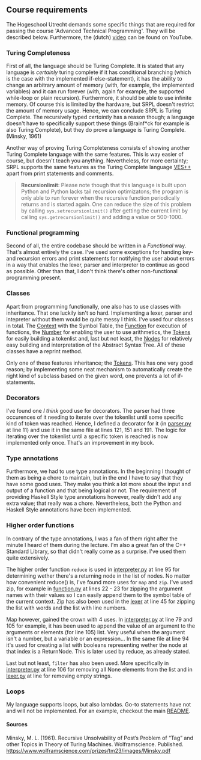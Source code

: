 ## Course requirements
The Hogeschool Utrecht demands some specific things that are required for passing the course 'Advanced Technical Programming'. They will be described below. Furthermore, the (dutch) [video](https://youtu.be/ZOofobzfqxk) can be found on YouTube.

### Turing Completeness
First of all, the language should be Turing Complete. It is stated that any language is *certainly* turing complete if it has conditional branching (which is the case with the implemented if-else-statement), it has the ability to change an arbitrary amount of memory (with, for example, the implemented variables) and it can run forever (with, again for example, the supported while-loop or plain recursion). Furthermore, it should be able to use infinite memory. Of course this is limited by the hardware, but SRPL doesn't restrict the amount of memory usage. Hence, we can conclude SRPL is Turing Complete. The recursively typed *certaintly* has a reason though; a language doesn't have to specifically support these things (Brainf*ck for example is also Turing Complete), but they do prove a language is Turing Complete. (Minsky, 1961)

Another way of proving Turing Completeness consists of showing another Turing Complete language with the same features. This is way easier of course, but doesn't teach you anything. Nevertheless, for more certainty; SRPL supports the same features as the Turing Complete language [VES++](https://github.com/vera98x/Interpreter) apart from print statements and comments.

> **Recursionlimit**: Please note though that this language is built upon Python and Python lacks tail recursion optimizatons; the program is only able to run forever when the recursive function periodically returns and is started again. One can reduce the size of this problem by calling ```sys.setrecursionlimit()``` after getting the current limit by calling ```sys.getrecursionlimit()``` and adding a value or 500-1000.

### Functional programming
Second of all, the entire codebase should be written in a _Functional_ way. That's almost entirely the case. I've used some exceptions for handing key- and recursion errors and print statements for notifying the user about errors in a way that enables the lexer, parser and interpreter to continue as good as possible. Other than that, I don't think there's other non-functional programming present.

### Classes
Apart from programming functionally, one also has to use classes with inheritance. That one luckily isn't so hard. Implementing a lexer, parser and intepreter without them would be quite messy I think. I've used four classes in total. The [Context](interpret/context.py) with the Symbol Table, the [Function](interpret/function.py) for execution of functions, the [Number](interpret/number.py) for enabling the user to use arithmetics, the [Tokens](lex/token.py) for easily building a tokenlist and, last but not least, the [Nodes](parse/nodes.py) for relatively easy building and interpretation of the Abstract Syntax Tree. All of these classes have a reprint method.

Only one of these features inheritance; the [Tokens](lex/token.py). This has one very good reason; by implementing some neat mechanism to automatically create the right kind of subclass based on the given word, one prevents a lot of if-statements.

### Decorators
I've found one *I think* good use for decorators. The parser had three occurences of it needing to iterate over the tokenlist until some specific kind of token was reached. Hence, I defined a decorator for it (in [parser.py](parse/parser.py) at line 11) and use it in the same file at lines 121, 151 and 191. The logic for iterating over the tokenlist until a specific token is reached is now implemented only once. That's an improvement in my book.

### Type annotations
Furthermore, we had to use type annotations. In the beginning I thought of them as being a chore to maintain, but in the end I have to say that they have some good uses. They make you think a lot more about the input and output of a function and that being logical or not. The requirement of providing Haskell Style type annotations however, really didn't add any extra value; that really was a chore. Nevertheless, both the Python and Haskell Style annotations have been implemented.

### Higher order functions
In contrary of the type annotations, I was a fan of them right after the minute I heard of them during the lecture. I'm also a great fan of the C++ Standard Library, so that didn't really come as a surprise. I've used them quite extensively.

The higher order function ```reduce``` is used in [interpreter.py](interpret/interpreter.py) at line 95 for determining wether there's a returning node in the list of nodes. No matter how convenient reduce() is, I've found more uses for ```map``` and ```zip```. I've used zip, for example in [function.py](interpret/function.py) at lines 22 - 23 for zipping the argument names with their values so I can easily append them to the symbol table of the current context. Zip has also been used in the [lexer](lex/lexer.py) at line 45 for zipping the list with words and the list with line numbers.

Map however, gained the crown with 4 uses. In [interpreter.py](interpret/interpreter.py) at line 79 and 105 for example, it has been used to append the value of an argument to the arguments or elements (for line 105) list. Very useful when the argument isn't a number, but a variable or an expression... In the same file at line 94 it's used for creating a list with booleans representing wether the node at that index is a ReturnNode. This is later used by reduce, as already stated.

Last but not least, ```filter``` has also been used. More specifically in [interpreter.py](interpret/interpreter.py) at line 106 for removing all None elements from the list and in [lexer.py](lex/lexer.py) at line for removing empty strings.

### Loops
My language supports loops, but also lambdas. Go-to statements have not and will not be implemented. For an example, checkout the main [README](README.md).

#### Sources
Minsky, M. L. (1961). Recursive Unsolvability of Post’s Problem of “Tag” and other Topics in Theory of Turing Machines. Wolframscience. Published. https://www.wolframscience.com/prizes/tm23/images/Minsky.pdf
